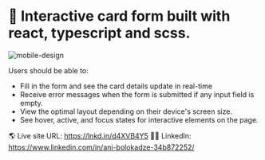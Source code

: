 # 🎉 Interactive card form built with react, typescript and scss.

![mobile-design](https://user-images.githubusercontent.com/89190087/212183474-37d1f453-501b-463f-95b4-7b96f52d03b2.jpg)

Users should be able to:
- Fill in the form and see the card details update in real-time
- Receive error messages when the form is submitted if any input field is empty.
- View the optimal layout depending on their device's screen size.
- See hover, active, and focus states for interactive elements on the page.

🌎 Live site URL: https://lnkd.in/d4XVB4Y5
👩‍💻 LinkedIn: https://www.linkedin.com/in/ani-bolokadze-34b872252/
